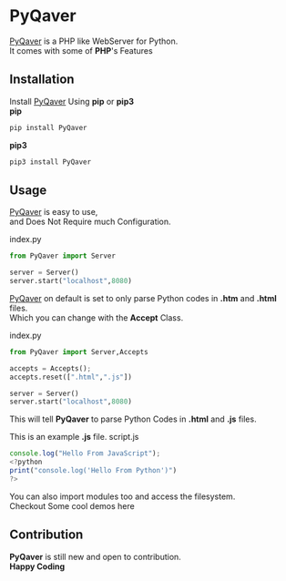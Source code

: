 # PyQaver
[PyQaver](https://pypi.org/project/PyQaver) is a PHP like WebServer for Python.  
It comes with some of **PHP**'s Features

## Installation
Install [PyQaver](https://pypi.org/project/PyQaver) Using **pip** or **pip3**  
**pip**
```bash
pip install PyQaver
```
**pip3**
```bash
pip3 install PyQaver
```
## Usage
[PyQaver](https://pypi.org/project/PyQaver) is easy to use,  
and Does Not Require much Configuration.

index.py
```python
from PyQaver import Server

server = Server()
server.start("localhost",8080)
```
[PyQaver](https://pypi.org/project/PyQaver) on default is set to only parse Python codes in __.htm__ and __.html__ files.  
Which you can change with the **Accept** Class.

index.py
```python
from PyQaver import Server,Accepts

accepts = Accepts();
accepts.reset([".html",".js"])

server = Server()
server.start("localhost",8080)
```
This will tell **PyQaver** to parse Python Codes in __.html__ and __.js__ files.

This is an example __.js__ file.
script.js
```javascript
console.log("Hello From JavaScript");
<?python
print("console.log('Hello From Python')")
?>
```
You can also import modules too and access the filesystem.  
Checkout Some cool demos here

## Contribution
**PyQaver** is still new and open to contribution.  
**Happy Coding**
